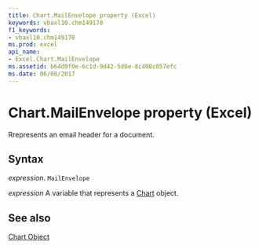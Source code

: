 ```yaml
---
title: Chart.MailEnvelope property (Excel)
keywords: vbaxl10.chm149170
f1_keywords:
- vbaxl10.chm149170
ms.prod: excel
api_name:
- Excel.Chart.MailEnvelope
ms.assetid: b64d9f0e-6c1d-9d42-5d0e-8c408c057efc
ms.date: 06/08/2017
---
```



# Chart.MailEnvelope property (Excel)

Rrepresents an email header for a document.


## Syntax

_expression_. `MailEnvelope`

_expression_ A variable that represents a [Chart](Excel.Chart-graph-object.md) object.


## See also


[Chart Object](Excel.Chart(object).md)

